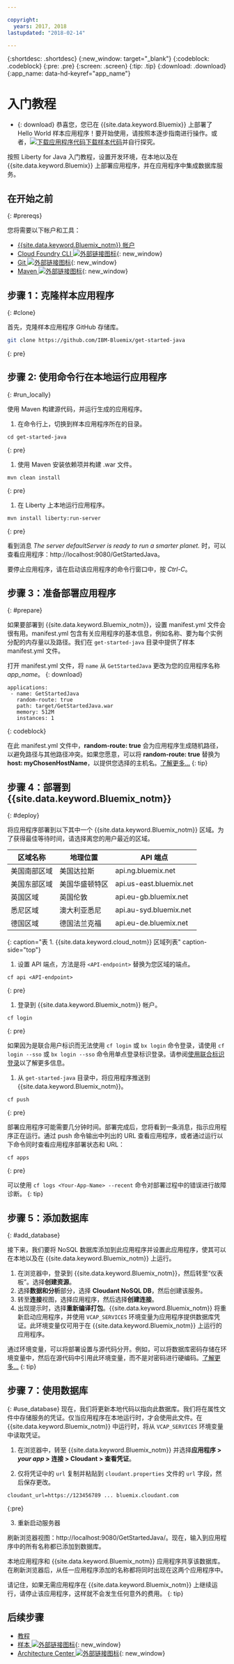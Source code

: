 ```yaml
---

copyright:
  years: 2017, 2018
lastupdated: "2018-02-14"

---
```


{:shortdesc: .shortdesc}
{:new_window: target="_blank"}
{:codeblock: .codeblock}
{:pre: .pre}
{:screen: .screen}
{:tip: .tip}
{:download: .download}
{:app_name: data-hd-keyref="app_name"}

# 入门教程

* {: download} 恭喜您，您已在 {{site.data.keyword.Bluemix}} 上部署了 Hello World 样本应用程序！要开始使用，请按照本逐步指南进行操作。或者，<a class="xref" href="http://bluemix.net" target="_blank" title="（下载样本代码）"><img class="hidden" src="../../images/btn_starter-code.svg" alt="下载应用程序代码" />下载样本代码</a>并自行探究。

按照 Liberty for Java 入门教程，设置开发环境，在本地以及在 {{site.data.keyword.Bluemix}} 上部署应用程序，并在应用程序中集成数据库服务。

## 在开始之前
{: #prereqs}

您将需要以下帐户和工具：
* [{{site.data.keyword.Bluemix_notm}} 帐户](https://console.ng.bluemix.net/registration/)
* [Cloud Foundry CLI ![外部链接图标](../../icons/launch-glyph.svg "外部链接图标")](https://github.com/cloudfoundry/cli#downloads){: new_window}
* [Git ![外部链接图标](../../icons/launch-glyph.svg "外部链接图标")](https://git-scm.com/downloads){: new_window}
* [Maven ![外部链接图标](../../icons/launch-glyph.svg "外部链接图标")](https://maven.apache.org/download.cgi){: new_window}

## 步骤 1：克隆样本应用程序
{: #clone}

首先，克隆样本应用程序 GitHub 存储库。
  ```bash
git clone https://github.com/IBM-Bluemix/get-started-java
  ```
  {: pre}


## 步骤 2: 使用命令行在本地运行应用程序
{: #run_locally}

使用 Maven 构建源代码，并运行生成的应用程序。

1. 在命令行上，切换到样本应用程序所在的目录。

  ```
cd get-started-java
  ```
  {: pre}

1. 使用 Maven 安装依赖项并构建 .war 文件。

  ```
mvn clean install
  ```
  {: pre}

1. 在 Liberty 上本地运行应用程序。
  ```
mvn install liberty:run-server
  ```
  {: pre}

看到消息 *The server defaultServer is ready to run a smarter planet.* 时，可以查看应用程序：http://localhost:9080/GetStartedJava。

要停止应用程序，请在启动该应用程序的命令行窗口中，按 *Ctrl-C*。

## 步骤 3：准备部署应用程序
{: #prepare}

如果要部署到 {{site.data.keyword.Bluemix_notm}}，设置 manifest.yml 文件会很有用。manifest.yml 包含有关应用程序的基本信息，例如名称、要为每个实例分配的内存量以及路径。我们在 `get-started-java` 目录中提供了样本 manifest.yml 文件。

打开 manifest.yml 文件，将 `name` 从 `GetStartedJava` 更改为您的应用程序名称 <var class="keyword varname" data-hd-keyref="app_name">app_name</var>。
{: download}

  ```
  applications:
   - name: GetStartedJava
     random-route: true
     path: target/GetStartedJava.war
     memory: 512M
     instances: 1
  ```
  {: codeblock}

在此 manifest.yml 文件中，**random-route: true** 会为应用程序生成随机路径，以避免路径与其他路径冲突。如果您愿意，可以将 **random-route: true** 替换为 **host: myChosenHostName**，以提供您选择的主机名。[了解更多...](/docs/manageapps/depapps.html#appmanifest)
{: tip}

## 步骤 4：部署到 {{site.data.keyword.Bluemix_notm}}
{: #deploy}

将应用程序部署到以下其中一个 {{site.data.keyword.Bluemix_notm}} 区域。为了获得最佳等待时间，请选择离您的用户最近的区域。

| **区域名称** | **地理位置** | **API 端点** |
|-----------------|-------------------------|-------------------|
| 美国南部区域 | 美国达拉斯 | api.ng.bluemix.net |
| 美国东部区域 | 美国华盛顿特区 | api.us-east.bluemix.net |
| 英国区域 | 英国伦敦 | api.eu-gb.bluemix.net |
| 悉尼区域 | 澳大利亚悉尼 | api.au-syd.bluemix.net |
| 德国区域 | 德国法兰克福 | api.eu-de.bluemix.net |
{: caption="表 1. {{site.data.keyword.cloud_notm}} 区域列表" caption-side="top"}

1. 设置 API 端点，方法是将 `<API-endpoint>` 替换为您区域的端点。
  ```
cf api <API-endpoint>
  ```
  {: pre}

1. 登录到 {{site.data.keyword.Bluemix_notm}} 帐户。
  ```
cf login
```
  {: pre}

  如果因为是联合用户标识而无法使用 `cf login` 或 `bx login` 命令登录，请使用 `cf login --sso` 或 `bx login --sso` 命令用单点登录标识登录。请参阅[使用联合标识登录](https://console.bluemix.net/docs/cli/login_federated_id.html#federated_id)以了解更多信息。


1. 从 `get-started-java` 目录中，将应用程序推送到 {{site.data.keyword.Bluemix_notm}}。
  ```
cf push
```
  {: pre}

部署应用程序可能需要几分钟时间。部署完成后，您将看到一条消息，指示应用程序正在运行。通过 push 命令输出中列出的 URL 查看应用程序，或者通过运行以下命令同时查看应用程序部署状态和 URL：
  ```
cf apps
  ```
  {: pre}

可以使用 `cf logs <Your-App-Name> --recent` 命令对部署过程中的错误进行故障诊断。
{: tip}  

## 步骤 5：添加数据库
{: #add_database}

接下来，我们要将 NoSQL 数据库添加到此应用程序并设置此应用程序，使其可以在本地以及在 {{site.data.keyword.Bluemix_notm}} 上运行。

1. 在浏览器中，登录到 {{site.data.keyword.Bluemix_notm}}，然后转至“仪表板”。选择**创建资源**。
2. 选择**数据和分析**部分，选择 **Cloudant NoSQL DB**，然后创建该服务。
3. 转至**连接**视图，选择应用程序，然后选择**创建连接**。
4. 出现提示时，选择**重新编译打包**。{{site.data.keyword.Bluemix_notm}} 将重新启动应用程序，并使用 `VCAP_SERVICES` 环境变量为应用程序提供数据库凭证。此环境变量仅可用于在 {{site.data.keyword.Bluemix_notm}} 上运行的应用程序。

通过环境变量，可以将部署设置与源代码分开。例如，可以将数据库密码存储在环境变量中，然后在源代码中引用此环境变量，而不是对密码进行硬编码。[了解更多...](/docs/manageapps/depapps.html#app_env)
{: tip}

## 步骤 7：使用数据库
{: #use_database}
现在，我们将更新本地代码以指向此数据库。我们将在属性文件中存储服务的凭证。仅当应用程序在本地运行时，才会使用此文件。在 {{site.data.keyword.Bluemix_notm}} 中运行时，将从 `VCAP_SERVICES` 环境变量中读取凭证。

1. 在浏览器中，转至 {{site.data.keyword.Bluemix_notm}} 并选择**应用程序 > _your app_ > 连接 > Cloudant > 查看凭证**。

2. 仅将凭证中的 `url` 复制并粘贴到 `cloudant.properties` 文件的 `url` 字段，然后保存更改。
  ```
  cloudant_url=https://123456789 ... bluemix.cloudant.com
  ```
  {:pre}

3. 重新启动服务器

  刷新浏览器视图：http://localhost:9080/GetStartedJava/。现在，输入到应用程序中的所有名称都已添加到数据库。

  本地应用程序和 {{site.data.keyword.Bluemix_notm}} 应用程序共享该数据库。在刷新浏览器后，从任一应用程序添加的名称都将同时出现在这两个应用程序中。

请记住，如果无需应用程序在 {{site.data.keyword.Bluemix_notm}} 上继续运行，请停止该应用程序，这样就不会发生任何意外的费用。
{: tip}  

## 后续步骤

* [教程](/docs/tutorials/index.html)
* [样本 ![外部链接图标](../../icons/launch-glyph.svg "外部链接图标")](https://ibm-cloud.github.io){: new_window}
* [Architecture Center ![外部链接图标](../../icons/launch-glyph.svg "外部链接图标")](https://www.ibm.com/cloud/garage/category/architectures){: new_window}
